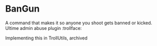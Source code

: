 # BanGun
A command that makes it so anyone you shoot gets banned or kicked. Ultime admin abuse plugin :trollface:

Implementing this in TrollUtils, archived
